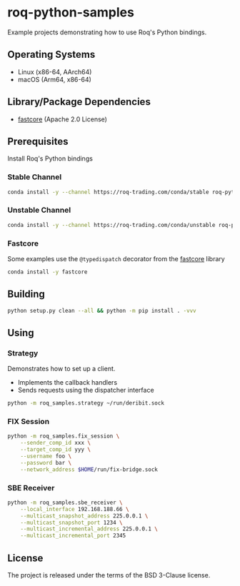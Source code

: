 # roq-python-samples

Example projects demonstrating how to use Roq's Python bindings.


## Operating Systems

* Linux (x86-64, AArch64)
* macOS (Arm64, x86-64)


## Library/Package Dependencies

* [fastcore](https://github.com/fastai/fastcore) (Apache 2.0 License)


## Prerequisites

Install Roq's Python bindings

### Stable Channel

```bash
conda install -y --channel https://roq-trading.com/conda/stable roq-python
```

### Unstable Channel

```bash
conda install -y --channel https://roq-trading.com/conda/unstable roq-python
```

### Fastcore

Some examples use the `@typedispatch` decorator from the [fastcore](https://github.com/fastai/fastcore) library

```bash
conda install -y fastcore
```

## Building

```bash
python setup.py clean --all && python -m pip install . -vvv
```

## Using

### Strategy

Demonstrates how to set up a client.

* Implements the callback handlers
* Sends requests using the dispatcher interface

```bash
python -m roq_samples.strategy ~/run/deribit.sock
```

### FIX Session

```bash
python -m roq_samples.fix_session \
    --sender_comp_id xxx \
    --target_comp_id yyy \
    --username foo \
    --password bar \
    --network_address $HOME/run/fix-bridge.sock
```

### SBE Receiver

```bash
python -m roq_samples.sbe_receiver \
    --local_interface 192.168.188.66 \
    --multicast_snapshot_address 225.0.0.1 \
    --multicast_snapshot_port 1234 \
    --multicast_incremental_address 225.0.0.1 \
    --multicast_incremental_port 2345
```


## License

The project is released under the terms of the BSD 3-Clause license.
